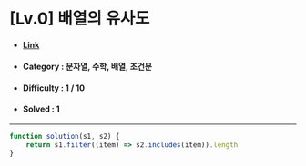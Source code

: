 # [Lv.0] 배열의 유사도 
* #### [Link](https://school.programmers.co.kr/learn/courses/30/lessons/120903)
* #### Category : 문자열, 수학, 배열, 조건문
* #### Difficulty : 1 / 10  
* #### Solved : 1

<hr />

```js
function solution(s1, s2) {
    return s1.filter((item) => s2.includes(item)).length
}
```